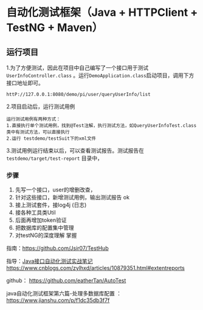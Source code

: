 # 自动化测试框架（Java + HTTPClient  + TestNG + Maven）

## 运行项目

1.为了方便测试，因此在项目中自己编写了一个接口用于测试`UserInfoController.class` 。运行`DemoApplication.class`启动项目，调用下方接口地址即可。

```
httP://127.0.0.1:8080/demo/pi/user/queryUserInfo/list
```

2.项目启动后，运行测试用例 

```
运行测试用例有两种方式：
1.直接执行单个测试用例，找到@Test注解，执行测试方法，如QueryUserInfoTest.class 类中有测试方法，可以直接执行
2.运行 testdemo/testSuit下的xml文件
```

3.测试用例运行结束以后，可以查看测试报告。测试报告在`testdemo/target/test-report` 目录中，

### 步骤

1. 先写一个接口，user的增删改查，
2. 针对这些接口，新增测试用例，输出测试报告  ok
3. 接上测试套件，接log4j (日志)
4. 接各种工具类Util
5. 后面再增加token验证
6. 把数据库的配置集中管理
7. 对testNG的深度理解 掌握

指南：https://github.com/Jsir07/TestHub

指导：[Java接口自动化测试实战笔记](https://www.cnblogs.com/zylhxd/articles/10879351.html)  https://www.cnblogs.com/zylhxd/articles/10879351.html#extentreports  

github：  https://github.com/eatherTan/AutoTest

java自动化测试框架第六篇-处理多数据库配置 ： https://www.jianshu.com/p/f1dc35db3f7f



